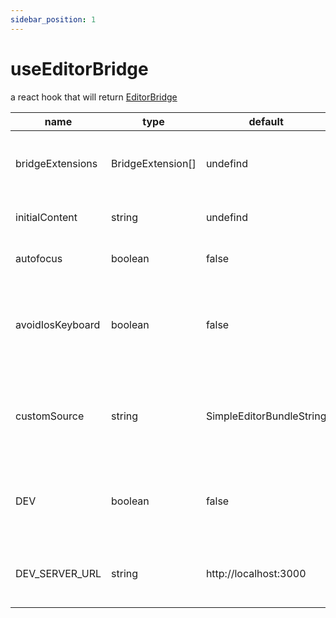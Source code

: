 ```yaml
---
sidebar_position: 1
---
```


# useEditorBridge

a react hook that will return [EditorBridge](./EditorBridge)

| name             | type              | default                  | description                                                                                               |
| ---------------- | ----------------- | ------------------------ | --------------------------------------------------------------------------------------------------------- |
| bridgeExtensions | BridgeExtension[] | undefind                 | A list of BridgeExtensions that will be add to the editor on the native side                              |
| initialContent   | string            | undefind                 | initial content that will be loaded first on the editor                                                   |
| autofocus        | boolean           | false                    | when true the editor will auto focus                                                                      |
| avoidIosKeyboard | boolean           | false                    | On iOS help to handle follow cursor when the editor is fullpage and the iOS keyboard hide the bottom part |
| customSource     | string            | SimpleEditorBundleString | prop that can help for advance usage, an HTML string that will replace the default simple editor          |
| DEV              | boolean           | false                    | prop that can help for advance usage, when true editor will be loaded by DEV_SERVER_URL                   |
| DEV_SERVER_URL   | string            | http://localhost:3000    | prop that can help for advance usage, a url string that point to the editor dev server                    |
